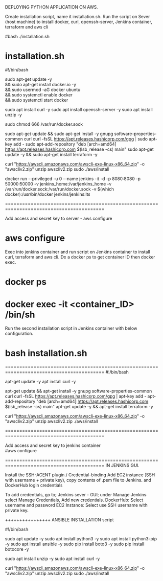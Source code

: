 DEPLOYING PYTHON APPLICATION ON AWS.

Create installation script, name it installation.sh.
Run the script on Sever (host machine) to install docker, curl, openssh-server, Jenkins container, terraform and aws cli

#bash ./installation.sh

 installation.sh
=========================================================================================
#!/bin/bash

sudo apt-get update -y \
&& sudo apt-get install docker.io -y \
&& sudo usermod -aG docker ubuntu \
&& sudo systemctl enable docker \
&& sudo systemctl start docker

sudo apt install curl -y
sudo apt install openssh-server -y
sudo apt install unzip -y

sudo chmod 666 /var/run/docker.sock

sudo apt-get update && sudo apt-get install -y gnupg software-properties-common curl
curl -fsSL https://apt.releases.hashicorp.com/gpg | sudo apt-key add -
sudo apt-add-repository "deb [arch=amd64] https://apt.releases.hashicorp.com $(lsb_release -cs) main"
sudo apt-get update -y && sudo apt-get install terraform -y

curl "https://awscli.amazonaws.com/awscli-exe-linux-x86_64.zip" -o "awscliv2.zip"
unzip awscliv2.zip
sudo ./aws/install



docker run --privileged -u 0 --name jenkins -it -d -p 8080:8080 -p 50000:50000 -v jenkins_home:/var/jenkins_home -v /var/run/docker.sock:/var/run/docker.sock -v $(which docker):/usr/bin/docker jenkins/jenkins:lts

=========================================================================================

Add access and secret key to server - aws configure
# aws configure

Exec into jenkins container and run script on Jenkins container to install curl, terraform and aws cli.
Do a docker ps to get container ID then docker exec.

# docker ps
# docker exec -it <container_ID> /bin/sh

Run the second installation script in Jenkins container with below configuration.

# bash installation.sh

=========================================================================================
#!/bin/bash

apt-get update -y
apt install curl -y

apt-get update && apt-get install -y gnupg software-properties-common curl
curl -fsSL https://apt.releases.hashicorp.com/gpg | apt-key add -
apt-add-repository "deb [arch=amd64] https://apt.releases.hashicorp.com $(lsb_release -cs) main"
apt-get update -y && apt-get install terraform -y

curl "https://awscli.amazonaws.com/awscli-exe-linux-x86_64.zip" -o "awscliv2.zip"
unzip awscliv2.zip
./aws/install

=========================================================================================

Add access and secret key to jenkins container  
#aws configure

=========================================================================================
IN JENKINS GUI.

Install the SSH-AGENT plugin / Credential-binding
Add EC2 instance (SSH with username + private key), copy contents of .pem file to Jenkins.
and  DockerHub login credentials

To add credentials, go to;
Jenkins sever - GUI; under Manage Jenkins select Manage Credentials, Add new credentials.
DockerHub: Select username and password
EC2 Instance: Select use SSH username with private key.


++++++++++++++++
ANSIBLE INSTALLATION script

#!/bin/bash

sudo apt update -y
sudo apt install python3 -y
sudo apt install python3-pip -y
sudo apt install ansible -y
sudo pip install boto3 -y
sudo pip install botocore -y

sudo apt install unzip -y
sudo apt install curl -y

curl "https://awscli.amazonaws.com/awscli-exe-linux-x86_64.zip" -o "awscliv2.zip"
unzip awscliv2.zip
sudo ./aws/install
